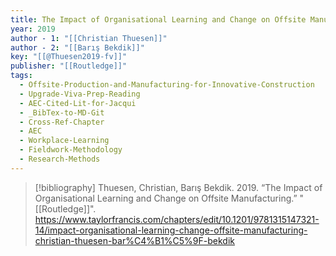 ```yaml
---
title: The Impact of Organisational Learning and Change on Offsite Manufacturing
year: 2019
author - 1: "[[Christian Thuesen]]"
author - 2: "[[Barış Bekdik]]"
key: "[[@Thuesen2019-fv]]"
publisher: "[[Routledge]]"
tags:
  - Offsite-Production-and-Manufacturing-for-Innovative-Construction
  - Upgrade-Viva-Prep-Reading
  - AEC-Cited-Lit-for-Jacqui
  - _BibTex-to-MD-Git
  - Cross-Ref-Chapter
  - AEC
  - Workplace-Learning
  - Fieldwork-Methodology
  - Research-Methods
---
```


> [!bibliography]
> Thuesen, Christian, Barış Bekdik. 2019. “The Impact of Organisational Learning and Change on Offsite Manufacturing.” "[[Routledge]]". https://www.taylorfrancis.com/chapters/edit/10.1201/9781315147321-14/impact-organisational-learning-change-offsite-manufacturing-christian-thuesen-bar%C4%B1%C5%9F-bekdik